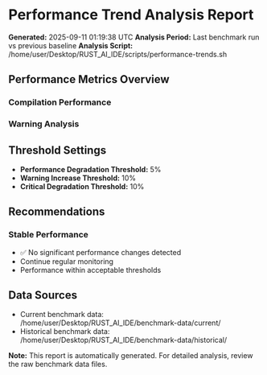 # Performance Trend Analysis Report

**Generated:** 2025-09-11 01:19:38 UTC
**Analysis Period:** Last benchmark run vs previous baseline
**Analysis Script:** /home/user/Desktop/RUST_AI_IDE/scripts/performance-trends.sh

## Performance Metrics Overview

### Compilation Performance

### Warning Analysis

## Threshold Settings
- **Performance Degradation Threshold:** 5%
- **Warning Increase Threshold:** 10%
- **Critical Degradation Threshold:** 10%

## Recommendations

### Stable Performance
- ✅ No significant performance changes detected
- Continue regular monitoring
- Performance within acceptable thresholds
        

## Data Sources
- Current benchmark data: /home/user/Desktop/RUST_AI_IDE/benchmark-data/current/
- Historical benchmark data: /home/user/Desktop/RUST_AI_IDE/benchmark-data/historical/

**Note:** This report is automatically generated. For detailed analysis, review the raw benchmark data files.
